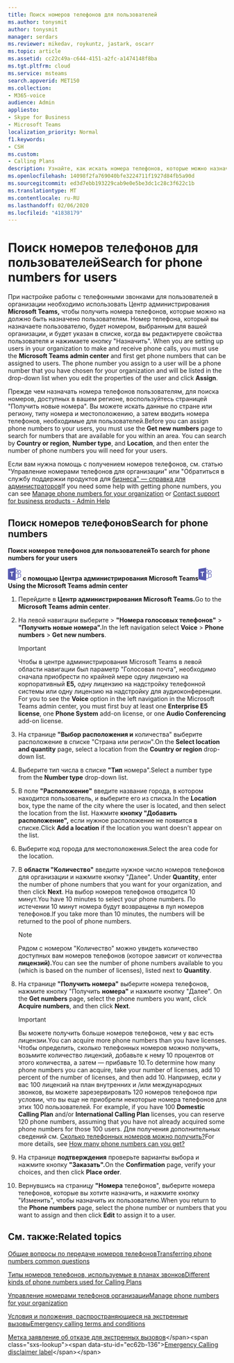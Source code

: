 ```yaml
---
title: Поиск номеров телефонов для пользователей
ms.author: tonysmit
author: tonysmit
manager: serdars
ms.reviewer: mikedav, roykuntz, jastark, oscarr
ms.topic: article
ms.assetid: cc22c49a-c644-4151-a2fc-a1474148f8ba
ms.tgt.pltfrm: cloud
ms.service: msteams
search.appverid: MET150
ms.collection:
- M365-voice
audience: Admin
appliesto:
- Skype for Business
- Microsoft Teams
localization_priority: Normal
f1.keywords:
- CSH
ms.custom:
- Calling Plans
description: Узнайте, как искать номера телефонов, которые можно назначить пользователям, по стране или региону и городу, а также указать нужное количество номеров.
ms.openlocfilehash: 14098f2fa769040bfe3224711f1927d84fb5a90d
ms.sourcegitcommit: ed3d7ebb193229cab9e0e5be3dc1c28c3f622c1b
ms.translationtype: MT
ms.contentlocale: ru-RU
ms.lasthandoff: 02/06/2020
ms.locfileid: "41838179"
---
```

# <a name="search-for-phone-numbers-for-users"></a><span data-ttu-id="ec62b-103">Поиск номеров телефонов для пользователей</span><span class="sxs-lookup"><span data-stu-id="ec62b-103">Search for phone numbers for users</span></span>

<span data-ttu-id="ec62b-p101">При настройке работы с телефонными звонками для пользователей в организации необходимо использовать Центр администрирования **Microsoft Teams,** чтобы получить номера телефонов, которые можно на должно быть назначено пользователям. Номер телефона, который вы назначаете пользователю, будет номером, выбранным для вашей организации, и будет указан в списке, когда вы редактируете свойства пользователя и нажимаете кнопку "Назначить". </span><span class="sxs-lookup"><span data-stu-id="ec62b-p101">When you are setting up users in your organization to make and receive phone calls, you must use the **Microsoft Teams admin center** and first get phone numbers that can be assigned to users. The phone number you assign to a user will be a phone number that you have chosen for your organization and will be listed in the drop-down list when you edit the properties of the user and click **Assign**.</span></span>
  
<span data-ttu-id="ec62b-p102">Прежде чем назначать номера телефонов пользователям,  для поиска номеров, доступных в вашем регионе, воспользуйтесь страницей "Получить новые номера". Вы можете искать данные по стране или региону, типу номера и местоположению, а затем вводить номера телефонов, необходимые для пользователей.</span><span class="sxs-lookup"><span data-stu-id="ec62b-p102">Before you can assign phone numbers to your users, you must use the **Get new numbers** page to search for numbers that are available for you within an area. You can search by **Country or region**, **Number type**, and **Location**, and then enter the number of phone numbers you will need for your users.</span></span> 
  
<span data-ttu-id="ec62b-108">Если вам нужна помощь с получением [](/microsoftteams/manage-phone-numbers-for-your-organization) номеров телефонов, см. статью "Управление номерами телефонов для организации" или "Обратиться в службу поддержки продуктов для [бизнеса" — справка для администраторов](https://support.office.com/article/32a17ca7-6fa0-4870-8a8d-e25ba4ccfd4b)</span><span class="sxs-lookup"><span data-stu-id="ec62b-108">If you need some help with getting phone numbers, you can see [Manage phone numbers for your organization](/microsoftteams/manage-phone-numbers-for-your-organization) or [Contact support for business products - Admin Help](https://support.office.com/article/32a17ca7-6fa0-4870-8a8d-e25ba4ccfd4b)</span></span>
  
## <a name="search-for-phone-numbers"></a><span data-ttu-id="ec62b-109">Поиск номеров телефонов</span><span class="sxs-lookup"><span data-stu-id="ec62b-109">Search for phone numbers</span></span>

<span data-ttu-id="ec62b-110">**Поиск номеров телефонов для пользователей**</span><span class="sxs-lookup"><span data-stu-id="ec62b-110">**To search for phone numbers for your users**</span></span>

<span data-ttu-id="ec62b-111">![Значок логотипа Teams ](media/teams-logo-30x30.png) **с помощью Центра администрирования Microsoft Teams**</span><span class="sxs-lookup"><span data-stu-id="ec62b-111">![An icon showing the Teams logo](media/teams-logo-30x30.png) **Using the Microsoft Teams admin center**</span></span>
  
1. <span data-ttu-id="ec62b-112">Перейдите в **Центр администрирования Microsoft Teams.**</span><span class="sxs-lookup"><span data-stu-id="ec62b-112">Go to the **Microsoft Teams admin center**.</span></span>

2. <span data-ttu-id="ec62b-113">На левой навигации выберите   >  **"Номера голосовых телефонов"**  >  **"Получить новые номера".**</span><span class="sxs-lookup"><span data-stu-id="ec62b-113">In the left navigation select **Voice** > **Phone numbers** > **Get new numbers**.</span></span>
  
    > [!IMPORTANT]
    > <span data-ttu-id="ec62b-114">Чтобы в центре  администрирования Microsoft Teams в левой области навигации был параметр "Голосовая почта", необходимо сначала приобрести по крайней мере одну лицензию на корпоративный **E5,** одну лицензию на надстройку телефонной системы или одну лицензию на надстройку для аудиоконференции.  </span><span class="sxs-lookup"><span data-stu-id="ec62b-114">For you to see the **Voice** option in the left navigation in the Microsoft Teams admin center, you must first buy at least one **Enterprise E5 license**, one **Phone System** add-on license, or one **Audio Conferencing** add-on license.</span></span>  

3. <span data-ttu-id="ec62b-115">На странице **"Выбор расположения и** количества"  выберите расположение в списке "Страна или регион".</span><span class="sxs-lookup"><span data-stu-id="ec62b-115">On the **Select location and quantity** page, select a location from the **Country or region** drop-down list.</span></span>

4. <span data-ttu-id="ec62b-116">Выберите тип числа в списке **"Тип** номера".</span><span class="sxs-lookup"><span data-stu-id="ec62b-116">Select a number type from the **Number type** drop-down list.</span></span>

5. <span data-ttu-id="ec62b-117">В поле **"Расположение"** введите название города, в котором находится пользователь, и выберите его из списка.</span><span class="sxs-lookup"><span data-stu-id="ec62b-117">In the **Location** box, type the name of the city where the user is located, and then select the location from the list.</span></span> <span data-ttu-id="ec62b-118">Нажмите **кнопку "Добавить расположение",** если нужное расположение не появится в списке.</span><span class="sxs-lookup"><span data-stu-id="ec62b-118">Click **Add a location** if the location you want doesn't appear on the list.</span></span>

6. <span data-ttu-id="ec62b-119">Выберите код города для местоположения.</span><span class="sxs-lookup"><span data-stu-id="ec62b-119">Select the area code for the location.</span></span>

7. <span data-ttu-id="ec62b-120">В **области "Количество"** введите нужное число номеров телефонов для организации и нажмите кнопку "Далее". </span><span class="sxs-lookup"><span data-stu-id="ec62b-120">Under **Quantity**, enter the number of phone numbers that you want for your organization, and then click **Next**.</span></span> <span data-ttu-id="ec62b-121">На выбор номеров телефонов отводится 10 минут.</span><span class="sxs-lookup"><span data-stu-id="ec62b-121">You have 10 minutes to select your phone numbers.</span></span> <span data-ttu-id="ec62b-122">По истечении 10 минут номера будут возвращены в пул номеров телефонов.</span><span class="sxs-lookup"><span data-stu-id="ec62b-122">If you take more than 10 minutes, the numbers will be returned to the pool of phone numbers.</span></span>

    > [!NOTE]
    > <span data-ttu-id="ec62b-123">Рядом с номером "Количество" можно увидеть количество доступных вам номеров телефонов (которое зависит от количества **лицензий).**</span><span class="sxs-lookup"><span data-stu-id="ec62b-123">You can see the number of phone numbers available to you (which is based on the number of licenses), listed next to **Quantity**.</span></span> 
  
8. <span data-ttu-id="ec62b-124">На странице **"Получить номера"** выберите номера телефонов, нажмите кнопку "Получить **номера"** и нажмите кнопку "Далее". </span><span class="sxs-lookup"><span data-stu-id="ec62b-124">On the **Get numbers** page, select the phone numbers you want, click **Acquire numbers**, and then click **Next**.</span></span>

    > [!IMPORTANT]
    > <span data-ttu-id="ec62b-125">Вы можете получить больше номеров телефонов, чем у вас есть лицензии.</span><span class="sxs-lookup"><span data-stu-id="ec62b-125">You can acquire more phone numbers than you have licenses.</span></span> <span data-ttu-id="ec62b-126">Чтобы определить, сколько телефонных номеров можно получить, возьмите количество лицензий, добавьте к нему 10 процентов от этого количества, а затем — прибавьте 10.</span><span class="sxs-lookup"><span data-stu-id="ec62b-126">To determine how many phone numbers you can acquire, take your number of licenses, add 10 percent of the number of licenses, and then add 10.</span></span> <span data-ttu-id="ec62b-127">Например, если у вас 100 лицензий  на план внутренних и /или международных звонков, вы можете зарезервировать 120 номеров телефонов при условии, что вы еще не приобрели некоторые номера телефонов для этих 100 пользователей. </span><span class="sxs-lookup"><span data-stu-id="ec62b-127">For example, if you have 100 **Domestic Calling Plan** and/or **International Calling Plan** licenses, you can reserve 120 phone numbers, assuming that you have not already acquired some phone numbers for those 100 users.</span></span> <span data-ttu-id="ec62b-128">Для получения дополнительных сведений см.  [Сколько телефонных номеров можно получить?](/microsoftteams/how-many-phone-numbers-can-you-get)</span><span class="sxs-lookup"><span data-stu-id="ec62b-128">For more details, see [How many phone numbers can you get?](/microsoftteams/how-many-phone-numbers-can-you-get)</span></span>

9. <span data-ttu-id="ec62b-129">На странице **подтверждения** проверьте варианты выбора и нажмите кнопку **"Заказать".**</span><span class="sxs-lookup"><span data-stu-id="ec62b-129">On the **Confirmation** page, verify your choices, and then click **Place order**.</span></span>

10. <span data-ttu-id="ec62b-130">Вернувшись на страницу **"Номера** телефонов", выберите номера телефонов,  которые вы хотите назначить, и нажмите кнопку "Изменить", чтобы назначить их пользователю.</span><span class="sxs-lookup"><span data-stu-id="ec62b-130">When you return to the **Phone numbers** page, select the phone number or numbers that you want to assign and then click **Edit** to assign it to a user.</span></span>  

## <a name="related-topics"></a><span data-ttu-id="ec62b-131">См. также:</span><span class="sxs-lookup"><span data-stu-id="ec62b-131">Related topics</span></span>
[<span data-ttu-id="ec62b-132">Общие вопросы по передаче номеров телефонов</span><span class="sxs-lookup"><span data-stu-id="ec62b-132">Transferring phone numbers common questions</span></span>](/microsoftteams/transferring-phone-numbers-common-questions)

[<span data-ttu-id="ec62b-133">Типы номеров телефонов, используемые в планах звонков</span><span class="sxs-lookup"><span data-stu-id="ec62b-133">Different kinds of phone numbers used for Calling Plans</span></span>](/microsoftteams/different-kinds-of-phone-numbers-used-for-calling-plans)

[<span data-ttu-id="ec62b-134">Управление номерами телефонов организации</span><span class="sxs-lookup"><span data-stu-id="ec62b-134">Manage phone numbers for your organization</span></span>](/microsoftteams/manage-phone-numbers-for-your-organization)

[<span data-ttu-id="ec62b-135">Условия и положения, распространяющиеся на экстренные вызовы</span><span class="sxs-lookup"><span data-stu-id="ec62b-135">Emergency calling terms and conditions</span></span>](/microsoftteams/emergency-calling-terms-and-conditions)

<span data-ttu-id="ec62b-136">[Метка заявление об отказе для экстренных вызовов](https://github.com/MicrosoftDocs/OfficeDocs-SkypeForBusiness/blob/live/Teams/downloads/emergency-calling/emergency-calling-label-(en-us)-(v.1.0).zip?raw=true)</span><span class="sxs-lookup"><span data-stu-id="ec62b-136">[Emergency Calling disclaimer label](https://github.com/MicrosoftDocs/OfficeDocs-SkypeForBusiness/blob/live/Teams/downloads/emergency-calling/emergency-calling-label-(en-us)-(v.1.0).zip?raw=true)</span></span>

